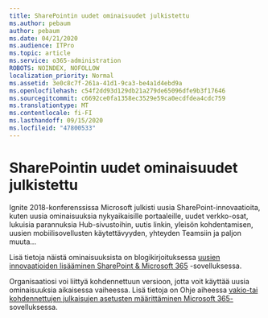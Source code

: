 ```yaml
---
title: SharePointin uudet ominaisuudet julkistettu
ms.author: pebaum
author: pebaum
ms.date: 04/21/2020
ms.audience: ITPro
ms.topic: article
ms.service: o365-administration
ROBOTS: NOINDEX, NOFOLLOW
localization_priority: Normal
ms.assetid: 3e0c8c7f-261a-41d1-9ca3-be4a1d4ebd9a
ms.openlocfilehash: c54f2dd93d129db21a279de65096dfe9b3f17646
ms.sourcegitcommit: c6692ce0fa1358ec3529e59ca0ecdfdea4cdc759
ms.translationtype: MT
ms.contentlocale: fi-FI
ms.lasthandoff: 09/15/2020
ms.locfileid: "47800533"
---
```

# <a name="sharepoint-new-features-announced"></a>SharePointin uudet ominaisuudet julkistettu

Ignite 2018-konferenssissa Microsoft julkisti uusia SharePoint-innovaatioita, kuten uusia ominaisuuksia nykyaikaisille portaaleille, uudet verkko-osat, lukuisia parannuksia Hub-sivustoihin, uutis linkin, yleisön kohdentamisen, uusien mobiilisovellusten käytettävyyden, yhteyden Teamsiin ja paljon muuta...
  
Lisä tietoja näistä ominaisuuksista on blogikirjoituksessa [uusien innovaatioiden lisääminen SharePoint &amp; Microsoft 365](https://go.microsoft.com/fwlink/?linkid=2026502) -sovelluksessa.
  
Organisaatiosi voi liittyä kohdennettuun versioon, jotta voit käyttää uusia ominaisuuksia aikaisessa vaiheessa. Lisä tietoja on Ohje aiheessa [vakio-tai kohdennettujen julkaisujen asetusten määrittäminen Microsoft 365-](https://docs.microsoft.com/microsoft-365/admin/manage/release-options-in-office-365)sovelluksessa.
